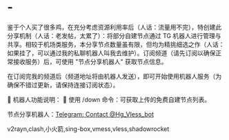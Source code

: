 # -
鉴于个人买了很多鸡，在充分考虑资源利用率后（人话：流量用不完），特创建此分享机制（人话：老发帖，太累了）：将部分自建节点通过 TG 机器人进行管理与共享。相较于机场类服务，本分享节点数量虽有限，但均为精挑细选之作（人话：如果挂了，可以通过我的私聊机器人叫我去维护）。订阅频道（请先订阅以确保正常接收服务）后，可使用 "节点分享机器人" 获取节点信息。

在订阅完我的频道后（频道地址将由机器人发送），即可开始使用机器人服务（为确保不错过更新，请保持连接订阅状态）。

:robot: 机器人功能说明： :scroll: 使用 /down 命令：可获取上传的免费自建节点列表。

节点分享机器人：[Telegram: Contact @Hg_Vless_bot](https://t.me/Hg_Vless_bot)

v2rayn,clash,小火箭,sing-box,vmess,vless,shadowrocket

